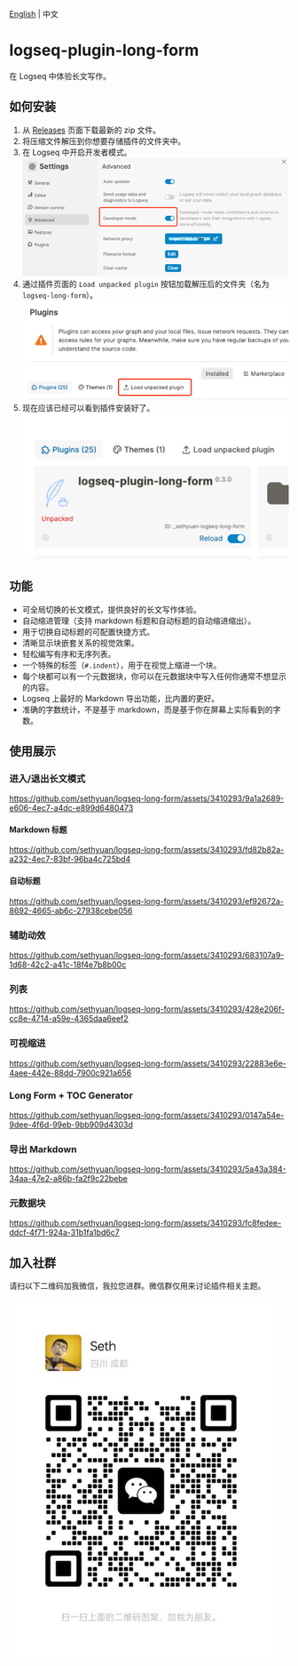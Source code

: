 [English](README.md) | 中文

# logseq-plugin-long-form

在 Logseq 中体验长文写作。

## 如何安装

1. 从 [Releases](https://gitee.com/sethyuan/logseq-long-form/releases) 页面下载最新的 zip 文件。
1. 将压缩文件解压到你想要存储插件的文件夹中。
1. 在 Logseq 中开启开发者模式。 ![](./assets/developer_mode.png)
1. 通过插件页面的 `Load unpacked plugin` 按钮加载解压后的文件夹（名为 `logseq-long-form`）。 ![](./assets/load_plugin.png)
1. 现在应该已经可以看到插件安装好了。 ![](./assets/plugin_installed.png)

## 功能

- 可全局切换的长文模式，提供良好的长文写作体验。
- 自动缩进管理（支持 markdown 标题和自动标题的自动缩进缩出）。
- 用于切换自动标题的可配置快捷方式。
- 清晰显示块嵌套关系的视觉效果。
- 轻松编写有序和无序列表。
- 一个特殊的标签（`#.indent`），用于在视觉上缩进一个块。
- 每个块都可以有一个元数据块，你可以在元数据块中写入任何你通常不想显示的内容。
- Logseq 上最好的 Markdown 导出功能，比内置的更好。
- 准确的字数统计，不是基于 markdown，而是基于你在屏幕上实际看到的字数。

## 使用展示

### 进入/退出长文模式

https://github.com/sethyuan/logseq-long-form/assets/3410293/9a1a2689-e606-4ec7-a4dc-e899d6480473

#### Markdown 标题

https://github.com/sethyuan/logseq-long-form/assets/3410293/fd82b82a-a232-4ec7-83bf-96ba4c725bd4

#### 自动标题

https://github.com/sethyuan/logseq-long-form/assets/3410293/ef92672a-8692-4665-ab6c-27938cebe056

### 辅助动效

https://github.com/sethyuan/logseq-long-form/assets/3410293/683107a9-1d68-42c2-a41c-18f4e7b8b00c

### 列表

https://github.com/sethyuan/logseq-long-form/assets/3410293/428e206f-cc8e-4714-a59e-4365daa6eef2

### 可视缩进

https://github.com/sethyuan/logseq-long-form/assets/3410293/22883e6e-4aee-442e-88dd-7900c921a656

### Long Form + TOC Generator

https://github.com/sethyuan/logseq-long-form/assets/3410293/0147a54e-9dee-4f6d-99eb-9bb909d4303d

### 导出 Markdown

https://github.com/sethyuan/logseq-long-form/assets/3410293/5a43a384-34aa-47e2-a86b-fa2f9c22bebe

### 元数据块

https://github.com/sethyuan/logseq-long-form/assets/3410293/fc8fedee-ddcf-4f71-924a-31b1fa1bd6c7

## 加入社群

请扫以下二维码加我微信，我拉您进群。微信群仅用来讨论插件相关主题。

![](./assets/wx.jpg)
